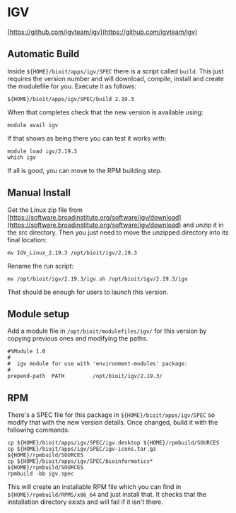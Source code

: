 # IGV

[https://github.com/igvteam/igv](https://github.com/igvteam/igv)

## Automatic Build

Inside `${HOME}/bioit/apps/igv/SPEC` there is a script called `build`. This just requires the version number and will download, compile, install and create the modulefile for you. Execute it as follows:

    ${HOME}/bioit/apps/igv/SPEC/build 2.19.3

When that completes check that the new version is available using:

    module avail igv

If that shows as being there you can test it works with:

    module load igv/2.19.3
    which igv

If all is good, you can move to the RPM building step.

## Manual Install

Get the Linux zip file from [https://software.broadinstitute.org/software/igv/download](https://software.broadinstitute.org/software/igv/download) and unzip it in the src directory. Then you just need to move the unzipped directory into its final location:

    mv IGV_Linux_2.19.3 /opt/bioit/igv/2.19.3

Rename the run script:

    mv /opt/bioit/igv/2.19.3/igv.sh /opt/bioit/igv/2.19.3/igv

That should be enough for users to launch this version.

## Module setup

Add a module file in `/opt/bioit/modulefiles/igv/` for this version by copying previous ones and modifying the paths.

    #%Module 1.0
    #
    #  igv module for use with 'environment-modules' package:
    #
    prepend-path  PATH         /opt/bioit/igv/2.19.3/

## RPM

There's a SPEC file for this package in `${HOME}/bioit/apps/igv/SPEC` so modify that with the new version details. Once changed, build it with the following commands:

    cp ${HOME}/bioit/apps/igv/SPEC/igv.desktop ${HOME}/rpmbuild/SOURCES
    cp ${HOME}/bioit/apps/igv/SPEC/igv-icons.tar.gz ${HOME}/rpmbuild/SOURCES
    cp ${HOME}/bioit/apps/igv/SPEC/bioinformatics* ${HOME}/rpmbuild/SOURCES
    rpmbuild -bb igv.spec

This will create an installable RPM file which you can find in `${HOME}/rpmbuild/RPMS/x86_64` and just install that. It checks that the installation directory exists and will fail if it isn't there.

